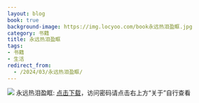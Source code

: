 ```yaml
---
layout: blog
book: true
background-image: https://img.locyoo.com/book永远热泪盈眶.jpg
category: 书籍
title: 永远热泪盈眶
tags:
- 书籍
- 生活
redirect_from:
  - /2024/03/永远热泪盈眶/
---
```

![](https://img.locyoo.com/book永远热泪盈眶.jpg)
永远热泪盈眶: <a name = "ref1" href="https://url18.ctfile.com/f/50983618-1253410003-664050?p=3619">点击下载</a>，访问密码请点击右上方“关于”自行查看